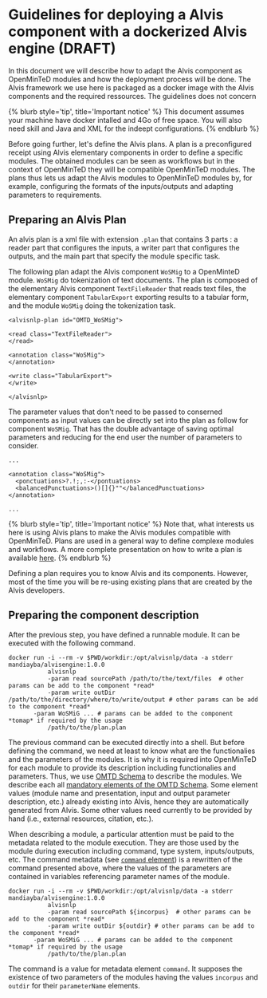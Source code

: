 # Guidelines for deploying a Alvis component with a dockerized Alvis engine (DRAFT)
In this document we will describe how to adapt the Alvis component as OpenMinTeD modules and how the deployment process will be done. The Alvis framework we use here is packaged as a docker image with the Alvis components and the required ressources. The guidelines does not concern

{% blurb style='tip', title='Important notice' %}
This document assumes your machine have docker intalled and 4Go of free space. You will also need skill and Java and XML for the indeept configurations.
{% endblurb %}

Before going further, let's define the Alvis plans. A plan is a preconfigured receipt using Alvis elementary components in order to define a specific modules. The obtained modules can be seen as workflows but in the context of OpenMinTeD they will be compatible OpenMinTeD modules. The plans thus lets us adapt the Alvis modules to OpenMinTeD modules by, for example, configuring the formats of the inputs/outputs and adapting parameters to requirements.

## Preparing an Alvis Plan
An alvis plan is a xml file with extension `.plan` that contains 3 parts : a reader part that configures the inputs, a writer part that configures the outputs, and the main part that specify the module specific task.

The following plan adapt the Alvis component `WoSMig` to a OpenMinteD module. `WoSMig` do tokenization of text documents. The plan is composed of the elementary Alvis component `TextFileReader` that reads text files, the elementary component `TabularExport` exporting results to a tabular form, and the module `WoSMig` doing the tokenization task.

```
<alvisnlp-plan id="OMTD_WoSMig">

<read class="TextFileReader">
</read>

<annotation class="WoSMig">
</annotation>

<write class="TabularExport">
</write>

</alvisnlp>
```

The parameter values that don't need to be passed to conserned components as input values can be directly set into the plan as follow for component `WoSMig`. That has the double advantage of saving optimal parameters and reducing for the end user the number of parameters to consider.


```
...

<annotation class="WoSMig">
  <ponctuations>?.!;,:-</pontuations>
  <balancedPunctuations>()[]{}""</balancedPunctuations>
</annotation>

...
```

{% blurb style='tip', title='Important notice' %}
Note that, what interests us here is using Alvis plans to make the Alvis modules compatible with OpenMinTeD. Plans are used in a general way to define complexe modules and workflows. A more complete presentation on how to write a plan is available [here](https://github.com/Bibliome/alvisnlp/wiki/Writing-plans). 
{% endblurb %}

Defining a plan requires you to know Alvis and its components. However, most of the time you will be re-using existing plans that are created by the Alvis developers.


## Preparing the component description

After the previous step, you have defined a runnable module. It can be executed with the following command. 

```
docker run -i --rm -v $PWD/workdir:/opt/alvisnlp/data -a stderr mandiayba/alvisengine:1.0.0 
           alvisnlp
           -param read sourcePath /path/to/the/text/files  # other params can be add to the component *read* 
           -param write outDir /path/to/the/directory/where/to/write/output # other params can be add to the component *read* 
	   -param WoSMiG ... # params can be added to the component *tomap* if required by the usage
           /path/to/the/plan.plan
```

The previous command can be executed directly into a shell. But before defining the command, we need at least to know what are the functionalies and the parameters of the modules. It is why it is required into OpenMinTeD for each module to provide its description including functionalies and parameters. Thus, we use [OMTD Schema](https://guidelines.openminted.eu/the_omtd-share_metadata_schema.html) to describe the modules. We describe each all [mandatory elements of the OMTD Schema](https://guidelines.openminted.eu/guidelines_for_providers_of_sw_resources/recommended_schema_for_sw_resources.html). Some element values (module name and presentation, input and output parameter description, etc.) already existing into Alvis, hence they are automatically generated from Alvis. Some other values need currently to be provided by hand (i.e., external resources, citation, etc.).

When describing a module, a particular attention must be paid to the metadata related to the module execution. They are those used by the module during execution including command, type system, inputs/outputs, etc. The command metadata (see [`command` element](https://guidelines.openminted.eu/components_command.html)) is a rewritten of the command presented above, where the values of the parameters are contained in variables referencing parameter names of the module.  

```
docker run -i --rm -v $PWD/workdir:/opt/alvisnlp/data -a stderr mandiayba/alvisengine:1.0.0 
           alvisnlp
           -param read sourcePath ${incorpus}  # other params can be add to the component *read* 
           -param write outDir ${outdir} # other params can be add to the component *read* 
	   -param WoSMiG ... # params can be added to the component *tomap* if required by the usage
           /path/to/the/plan.plan
```

The command is a value for metadata element `command`. It supposes the existence of two parameters of the modules having the values `incorpus` and `outdir` for their `parameterName` elements. 
